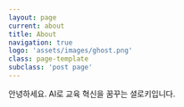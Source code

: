 ```yaml
---
layout: page
current: about
title: About
navigation: true
logo: 'assets/images/ghost.png'
class: page-template
subclass: 'post page'
---
```


안녕하세요. AI로 교육 혁신을 꿈꾸는 셜로키입니다.
